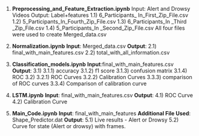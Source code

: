 1.  **Preprocessing_and_Feature_Extraction.ipynb** 
    Input: Alert and Drowsy Videos 
    Output: Label+features 
        1.1) 6_Participants_ In_First_Zip_File.csv 
        1.2) 5_Participants_In_Fourth_Zip_File.csv
        1.3) 6_Participants_In _Third _Zip_File.csv
        1.4) 5_Participants_In _Second_Zip_File.csv
    All four files were used to create Merged_data.csv 

2.  **Normalization.ipynb** 
    **Input**: Merged_data.csv 
    **Output**: 
        2.1) final_with_main_features.csv
        2.2) total_with_all_information.csv

3.  **Classification_models.ipynb** 
    **Input**:final_with_main_features.csv
    **Output**:
        3.1)   3.1.1)   accuracy
               3.1.2) f1 score
               3.1.3) confusion matrix 
               3.1.4) ROC
        3.2)   3.2.1) ROC Curves
               3.2.2) Calibration Curves
               3.3.3) comparison of ROC curves
               3.3.4) Comparison of calibration curve
4.  **LSTM.ipynb**
    **Input**: final_with_main_features.csv
    **Output**: 
       4.1) ROC Curve
       4.2) Calibration Curve

5.  **Main_Code.ipynb**
    **Input**: final_with_main_features
    **Additional File Used**: Shape_Predictor.dat
    **Output**: 
        5.1) Live results - Alert or Drowsy
        5.2) Curve for state (Alert or drowsy) with frames.


